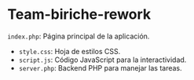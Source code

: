 # Team-biriche-rework
 `index.php`: Página principal de la aplicación.
- `style.css`: Hoja de estilos CSS.
- `script.js`: Código JavaScript para la interactividad.
- `server.php`: Backend PHP para manejar las tareas.
